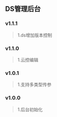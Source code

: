 ## DS管理后台
### v1.1.1
> 1.ds增加版本控制

### v1.1.0
> 1.云控编辑

### v1.0.1
> 1.支持多类型传参

### v1.0.0
> 1.后台初始化
